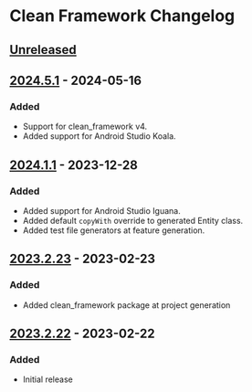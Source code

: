 # Clean Framework Changelog

## [Unreleased]

## [2024.5.1] - 2024-05-16

### Added

- Support for clean_framework v4.
- Added support for Android Studio Koala.

## [2024.1.1] - 2023-12-28

### Added

- Added support for Android Studio Iguana.
- Added default `copyWith` override to generated Entity class.
- Added test file generators at feature generation.

## [2023.2.23] - 2023-02-23

### Added

- Added clean_framework package at project generation

## [2023.2.22] - 2023-02-22

### Added

- Initial release

[Unreleased]: https://github.com/AcmeSoftwareLLC/clean-framework-intellij/compare/v2024.5.1...HEAD
[2024.5.1]: https://github.com/AcmeSoftwareLLC/clean-framework-intellij/compare/v2024.1.1...v2024.5.1
[2024.1.1]: https://github.com/AcmeSoftwareLLC/clean-framework-intellij/compare/v2023.2.23...v2024.1.1
[2023.2.23]: https://github.com/AcmeSoftwareLLC/clean-framework-intellij/compare/v2023.2.22...v2023.2.23
[2023.2.22]: https://github.com/AcmeSoftwareLLC/clean-framework-intellij/commits/v2023.2.22
